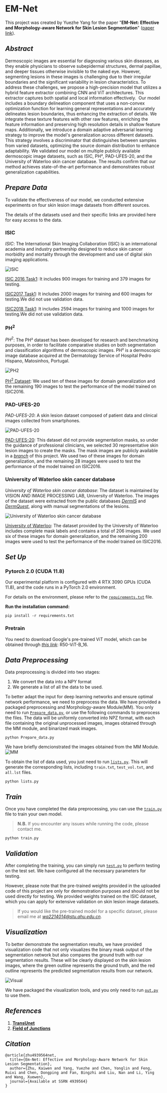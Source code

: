 # EM-Net

This project was created by Yuezhe Yang for the paper "**EM-Net: Effective and Morphology-aware Network for Skin Lesion Segmentation**" ([paper link](https://elsevier-ssrn-document-store-prod.s3.amazonaws.com/eswa/52a530b3-cba1-4ab4-86aa-995fbc17ea99-meca.pdf?response-content-disposition=inline&X-Amz-Security-Token=IQoJb3JpZ2luX2VjEFIaCXVzLWVhc3QtMSJIMEYCIQCIsJ3R93BPxemV7RB5%2FTxsikP%2BVa83FxowBeRtA5zuzgIhALSTX4aZfJGms6h312P1lk6gRgNJOuhvJ7wIKgoi9hW%2BKr4FCHsQBBoMMzA4NDc1MzAxMjU3IgzFAY3Gpc%2B%2Fh4IC4OEqmwVY0ZFm%2Fl7rlZFaOx%2BLsE0ISOmOO4qncbMpZJNuJ%2FDJ1Vg%2BtbLiYovCXe51fznomjob40vKdSxFE3iNvaKYua7zL2BoKsly1s%2Fxy%2Fv%2FdFpWl8R2dfTxozofQimt2kVZ1odVtuP310LnaRVT8ikvy%2B2%2Bgvk8aR91vV%2BkkC8%2FPOOlKA1Y9nspoWxZ6n7uLBrR2gu%2FvHJOyYe36euPZXCPVh%2Bv8sjAq3nc%2FED83iNht53e8XZsGyXxaAZ0OPGBkhW4U6yy7et5MaNen7rNl%2FkW1XAp3TQLXpOcXyEtQY9LCBzdg5KoLOWRyujiAdp4mFoJEDAqCuwBBj23xEIeRzROgezWgWdgugTdMqYQTNJLE1im6pPiwZrLyYhNWpikmhj4cMJM1uF9jo%2FnF7mlYS31QEKKZn0JJRxmculsw47pP23mH4p0czXk4EnbjQhGUxybozYURkCyL1NInYWmp0d%2F7LiVQPiE4ntMYtvmJYtK0JRV2EZ7yDJjydaF2bGgK9ZD%2FafNg42cX%2B9%2Flo5ZUw8Zx8yq6TVffRd5U2y%2BmX8moieW02%2BofO5h%2Fipb7hsci8OFGB23HB3kJ4DTAkn%2BvfpWXL3awgLkOLPkW1jBcPN07zf2cKNcrtKn7WAfbgsO3OAZS1dVRuQm6mkR69J7cpRF%2B1yET%2FNtf%2Fmj37nKJrN%2BARtB3k4nvkn97UPWQW%2BUyADWk418s8VhwKLrmW7ykQclLHYOPM%2FdwPARAeizv4q2OXEXRcukG5ke6ElJhd8f01APBWDpRcrUAWXxyQkeN%2BEPE4y%2BPl3dKANhQI1OptMbABTdTx3fLrWcz6IhOzB7kYGoXfj630lWENXkLJB764uAaZFNvPcAbcS8wLYMvGhHEH1VuhfuaZb3mlXAPMDhML6MgrcGOrAB7SuAyCCnnyd5LaTa58B9Ya9d%2FktcB3EREnFLQwzaIcI%2FlY2qY7jn3401DYu8%2Bsz7BSbSB0uWwV%2FGgOqdG8cxJeCLp0vSpZbByghA95nXVQ3hWjnaUgIYWUjISLUrcctaGwnQu6C8QRgCOFfbCA%2B7lJ0bqrANgpib8lfCHxregBLuIqQ5WJMnblCPO6lCXRQxWudLeIE1%2B2AQ%2BwsfthAm5z9O%2FRRHycnXA%2FiZFuGYX8A%3D&X-Amz-Algorithm=AWS4-HMAC-SHA256&X-Amz-Date=20240910T182559Z&X-Amz-SignedHeaders=host&X-Amz-Expires=300&X-Amz-Credential=ASIAUPUUPRWESWHMJ4YA%2F20240910%2Fus-east-1%2Fs3%2Faws4_request&X-Amz-Signature=e9d69c373665172c74ba822070774fffde1c2fea7a2314ca1a0f55b06d527f24)).

## ***Abstract***
Dermoscopic images are essential for diagnosing various skin diseases, as they enable physicians to observe subepidermal structures, dermal papillae, and deeper tissues otherwise invisible to the naked eye. However, segmenting lesions in these
images is challenging due to their irregular boundaries and the significant variability in lesion characteristics. To address these challenges, we propose a high-precision model that utilizes a hybrid feature extractor combining CNN and ViT architectures. This extractor captures both spatial and local information effectively.  Our model includes a boundary delineation component that uses a non-convex optimization function for learning general representations and accurately delineates lesion boundaries, thus enhancing the extraction of details. We integrate these texture
features with other raw features, enriching the feature information and preserving high resolution details in shallow feature maps. Additionally, we introduce a domain adaptive adversarial learning strategy to improve the model's generalization across different datasets. This strategy involves a discriminator that distinguishes between samples from varied datasets, optimizing the source domain distribution to enhance adaptability. We validated our model on multiple publicly available dermoscopic image datasets, such as ISIC, PH², PAD-UFES-20, and the University of Waterloo skin cancer database. The results confirm that our method achieves state-of-the-art
performance and demonstrates robust generalization capabilities.


## ***Prepare Data***

To validate the effectiveness of our model, we conducted extensive experiments on four skin lesion image datasets from different sources.

The details of the datasets used and their specific links are provided here for easy access to the data.

### **ISIC**

*ISIC*: The International Skin Imaging Collaboration (ISIC) is an international academia and industry partnership designed to reduce skin cancer morbidity and mortality through the development and use of digital skin imaging applications.

![ISIC](/demo/ISIC_0000006.jpg)

[ISIC 2016 Task1](https://challenge.isic-archive.com/data/): It includes 900 images for training and 379 images for testing.

[ISIC2017 Task1](https://challenge.isic-archive.com/data/#2017): It includes 2000 images for training and 600 images for testing.We did not use validation data.

[ISIC2018 Task1](https://challenge.isic-archive.com/data/#2018): It includes 2594 images for training and 1000 images for testing.We did not use validation data.

### **PH<sup>2</sup>**

*PH<sup>2</sup>*: The PH² dataset has been developed for research and benchmarking purposes, in order to facilitate comparative studies on both segmentation and classification algorithms of dermoscopic images. PH² is a dermoscopic image database acquired at the Dermatology Service of Hospital Pedro Hispano, Matosinhos, Portugal.

![PH<sup>2</sup>](/demo/IMD010.bmp)

[PH<sup>2</sup> Dataset](https://www.fc.up.pt/addi/ph2%20database.html): We used ten of these images for domain generalization and the remaining 190 images to test the performance of the model trained on ISIC2016.

### **PAD-UFES-20**

*PAD-UFES-20*: A skin lesion dataset composed of patient data and clinical images collected from smartphones.

![PAD-UFES-20](/demo/PAT_32_44_211.png)

[PAD-UFES-20](https://data.mendeley.com/datasets/zr7vgbcyr2/1): This dataset did not provide segmentation masks, so under the guidance of professional clinicians, we selected 30 representative skin lesion images to create the masks. The mask images are publicly available in a [*branch*](https://github.com/Bean-Young/EM-Net/tree/GroudTruth-for-PAD) of this project. We used two of these images for domain generalization, and the remaining 28 images were used to test the performance of the model trained on ISIC2016.

### **University of Waterloo skin cancer database**

*University of Waterloo skin cancer database*: The dataset is maintained by VISION AND IMAGE PROCESSING LAB, University of Waterloo. The images of the dataset were extracted from the public databases [*DermIS*](https://www.dermis.net/dermisroot/en/home/index.htm) and [*DermQuest*](https://www.emailmeform.com/builder/form/Ne0j8da9bb7U4h6t1f), along with manual segmentations of the lesions.

![University of Waterloo skin cancer database](/demo/46_orig.jpg)

[University of Waterloo](https://uwaterloo.ca/vision-image-processing-lab/research-demos/skin-cancer-detection): The dataset provided by the University of Waterloo includes complete mask labels and contains a total of 206 images. We used six of these images for domain generalization, and the remaining 200 images were used to test the performance of the model trained on ISIC2016.


## ***Set Up***

### Pytorch 2.0 (CUDA 11.8)
Our experimental platform is configured with 4 RTX 3090 GPUs (CUDA 11.8), and the code runs in a PyTorch 2.0 environment.

For details on the environment, please refer to the [`requirements.txt`](requirements.txt) file.

**Run the installation command:**
```
pip install -r requirements.txt
```
### Pretrain

You need to download Google's pre-trained ViT model, which can be obtained through [*this link*](https://console.cloud.google.com/storage/browser/_details/vit_models/imagenet21k/R50%2BViT-B_16.npz;tab=live_object): R50-ViT-B_16.

## ***Data Preprocessing***

Data preprocessing is divided into two stages: 
1) We convert the data into a NPY format 
2) We generate a list of all the data to be used.

To better adapt the input for deep learning networks and ensure optimal network performance, we need to preprocess the data. We have provided a packaged preprocessing and Morphology-aware Module(MM). You only need to run [`Prepare_data.py`](Prepare_data.py), or use the following commands to preprocess the files. The data will be uniformly converted into NPZ format, with each file containing the original unprocessed images, images obtained through the MM module, and binarized mask images.

```
python Prepare_data.py
```
We have briefly demcionstrated the images obtained from the MM Module.
![MM](/demo/MM.png)


To obtain the list of data used, you just need to run [`lists.py`](lists.py). This will generate the corresponding lists, including `train.txt`, `test_vol.txt`, and `all.lst` files.

```
python lists.py
```

## ***Train***

Once you have completed the data preprocessing, you can use the [`train.py`](train.py) file to train your own model.

>**N.B.** If you encounter any issues while running the code, please contact me.
```
python train.py
```

## ***Validation***

After completing the training, you can simply run [`test.py`](test.py) to perform testing on the test set. We have configured all the necessary parameters for testing.

However, please note that the pre-trained weights provided in the uploaded code of this project are only for demonstration purposes and should not be used directly for testing. We provided weights trained on the ISIC dataset, which you can apply for extensive validation on skin lesion image datasets.

>If you would like the pre-trained model for a specific dataset, please email me at *<wa2214014@stu.ahu.edu.cn>*.

## ***Visualization***

To better demonstrate the segmentation results, we have provided visualization code that not only visualizes the binary mask output of the segmentation network but also compares the ground truth with our segmentation results. These will be clearly displayed on the skin lesion images, where the green outline represents the ground truth, and the red outline represents the predicted segmentation results from our network.

![Visual](/demo/visual.png)

We have packaged the visualization tools, and you only need to run [`out.py`](/output/out.py) to use them.

## ***References***
1) [**TransUnet**](https://github.com/Beckschen/TransUNet)
2) [**Field of Junctions**](https://github.com/dorverbin/fieldofjunctions)

## ***Citation***

```
@article{zhu4939564net,
  title={Em-Net: Effective and Morphology-Aware Network for Skin Lesion Segmentation},
  author={Zhu, Kaiwen and Yang, Yuezhe and Chen, Yonglin and Feng, Ruixi and Chen, Dongping and Fan, Bingzhi and Liu, Nan and Li, Ying and Wang, Xuewen},
  journal={Available at SSRN 4939564}
}
```
